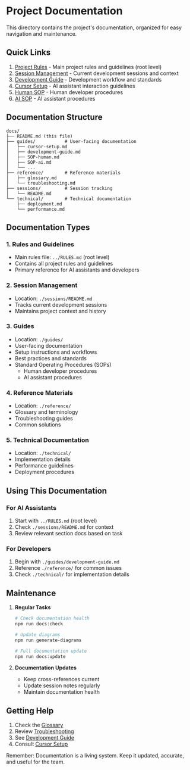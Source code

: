 # Project Documentation

This directory contains the project's documentation, organized for easy navigation and maintenance.

## Quick Links

1. [Project Rules](../RULES.md) - Main project rules and guidelines (root level)
2. [Session Management](./sessions/README.md) - Current development sessions and context
3. [Development Guide](./guides/development-guide.md) - Development workflow and standards
4. [Cursor Setup](./guides/cursor-setup.md) - AI assistant interaction guidelines
5. [Human SOP](./guides/SOP-human.md) - Human developer procedures
6. [AI SOP](./guides/SOP-ai.md) - AI assistant procedures

## Documentation Structure

```
docs/
├── README.md (this file)
├── guides/           # User-facing documentation
│   ├── cursor-setup.md
│   ├── development-guide.md
│   ├── SOP-human.md
│   ├── SOP-ai.md
│   └── ...
├── reference/        # Reference materials
│   ├── glossary.md
│   └── troubleshooting.md
├── sessions/         # Session tracking
│   └── README.md
└── technical/        # Technical documentation
    ├── deployment.md
    └── performance.md
```

## Documentation Types

### 1. Rules and Guidelines
- Main rules file: `../RULES.md` (root level)
- Contains all project rules and guidelines
- Primary reference for AI assistants and developers

### 2. Session Management
- Location: `./sessions/README.md`
- Tracks current development sessions
- Maintains project context and history

### 3. Guides
- Location: `./guides/`
- User-facing documentation
- Setup instructions and workflows
- Best practices and standards
- Standard Operating Procedures (SOPs)
  - Human developer procedures
  - AI assistant procedures

### 4. Reference Materials
- Location: `./reference/`
- Glossary and terminology
- Troubleshooting guides
- Common solutions

### 5. Technical Documentation
- Location: `./technical/`
- Implementation details
- Performance guidelines
- Deployment procedures

## Using This Documentation

### For AI Assistants
1. Start with `../RULES.md` (root level)
2. Check `./sessions/README.md` for context
3. Review relevant section docs based on task

### For Developers
1. Begin with `./guides/development-guide.md`
2. Reference `./reference/` for common issues
3. Check `./technical/` for implementation details

## Maintenance

1. **Regular Tasks**
   ```bash
   # Check documentation health
   npm run docs:check
   
   # Update diagrams
   npm run generate-diagrams
   
   # Full documentation update
   npm run docs:update
   ```

2. **Documentation Updates**
   - Keep cross-references current
   - Update session notes regularly
   - Maintain documentation health

## Getting Help

1. Check the [Glossary](./reference/glossary.md)
2. Review [Troubleshooting](./reference/troubleshooting.md)
3. See [Development Guide](./guides/development-guide.md)
4. Consult [Cursor Setup](./guides/cursor-setup.md)

Remember: Documentation is a living system. Keep it updated, accurate, and useful for the team. 
